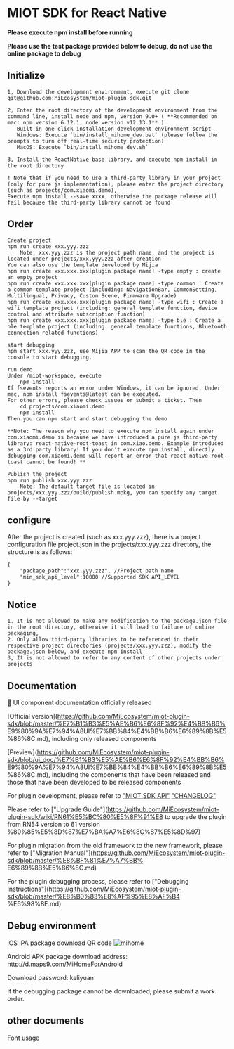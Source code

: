 # MIOT SDK for React Native

**Please execute npm install before running**

**Please use the test package provided below to debug, do not use the online package to debug**

## Initialize

    1, Download the development environment, execute git clone git@github.com:MiEcosystem/miot-plugin-sdk.git

    2, Enter the root directory of the development environment from the command line, install node and npm, version 9.0+ ( **Recommended on mac: npm version 6.12.1, node version v12.13.1** )
       Built-in one-click installation development environment script
       Windows: Execute `bin/install_mihome_dev.bat` (please follow the prompts to turn off real-time security protection)
       MacOS: Execute `bin/install_mihome_dev.sh`

    3, Install the ReactNative base library, and execute npm install in the root directory

    ! Note that if you need to use a third-party library in your project (only for pure js implementation), please enter the project directory (such as projects/com.xiaomi.demo),
    Execute npm install --save xxxx, otherwise the package release will fail because the third-party library cannot be found

## Order

    Create project
    npm run create xxx.yyy.zzz
        Note: xxx.yyy.zzz is the project path name, and the project is located under projects/xxx.yyy.zzz after creation
    You can also use the template developed by Mijia
    npm run create xxx.xxx.xxx[plugin package name] -type empty : create an empty project
    npm run create xxx.xxx.xxx[plugin package name] -type common : Create a common template project (including: NavigationBar, CommonSetting, Multilingual, Privacy, Custom Scene, Firmware Upgrade)
    npm run create xxx.xxx.xxx[plugin package name] -type wifi : Create a wifi template project (including: general template function, device control and attribute subscription function)
    npm run create xxx.xxx.xxx[plugin package name] -type ble : Create a ble template project (including: general template functions, Bluetooth connection related functions)

    start debugging
    npm start xxx.yyy.zzz, use Mijia APP to scan the QR code in the console to start debugging.

    run demo
    Under /miot-workspace, execute
        npm install
    If fsevents reports an error under Windows, it can be ignored. Under mac, npm install fsevents@latest can be executed.
    For other errors, please check issues or submit a ticket. Then
        cd projects/com.xiaomi.demo
        npm install
    Then you can npm start and start debugging the demo

    **Note: The reason why you need to execute npm install again under com.xiaomi.demo is because we have introduced a pure js third-party library: react-native-root-toast in com.xiao.demo. Example introduced as a 3rd party library! If you don't execute npm install, directly debugging com.xiaomi.demo will report an error that react-native-root-toast cannot be found! **

    Publish the project
    npm run publish xxx.yyy.zzz
        Note: The default target file is located in projects/xxx.yyy.zzz/build/publish.mpkg, you can specify any target file by --target

## configure
After the project is created (such as xxx.yyy.zzz), there is a project configuration file project.json in the projects/xxx.yyy.zzz directory, the structure is as follows:

    {
        "package_path":"xxx.yyy.zzz", //Project path name
        "min_sdk_api_level":10000 //Supported SDK API_LEVEL
    }

## Notice

    1. It is not allowed to make any modification to the package.json file in the root directory, otherwise it will lead to failure of online packaging,
    2. Only allow third-party libraries to be referenced in their respective project directories (projects/xxx.yyy.zzz), modify the package.json below, and execute npm install
    3, It is not allowed to refer to any content of other projects under projects

## Documentation
🎉 UI component documentation officially released

[Official version](https://github.com/MiEcosystem/miot-plugin-sdk/blob/master/%E7%B1%B3%E5%AE%B6%E6%8F%92%E4%BB%B6% E9%80%9A%E7%94%A8UI%E7%BB%84%E4%BB%B6%E6%89%8B%E5%86%8C.md), including only released components

[Preview](https://github.com/MiEcosystem/miot-plugin-sdk/blob/ui_doc/%E7%B1%B3%E5%AE%B6%E6%8F%92%E4%BB%B6% E9%80%9A%E7%94%A8UI%E7%BB%84%E4%BB%B6%E6%89%8B%E5%86%8C.md), including the components that have been released and those that have been developed to be released components

For plugin development, please refer to ["MIOT SDK API"](https://github.com/MiEcosystem/miot-plugin-sdk/wiki)
            ["CHANGELOG"](https://github.com/MiEcosystem/miot-plugin-sdk/releases)

Please refer to ["Upgrade Guide"](https://github.com/MiEcosystem/miot-plugin-sdk/wiki/RN61%E5%BC%80%E5%8F%91%E8 to upgrade the plugin from RN54 version to 61 version %80%85%E5%8D%87%E7%BA%A7%E6%8C%87%E5%8D%97)

For plugin migration from the old framework to the new framework, please refer to ["Migration Manual"](https://github.com/MiEcosystem/miot-plugin-sdk/blob/master/%E8%BF%81%E7%A7%BB% E6%89%8B%E5%86%8C.md)

For the plugin debugging process, please refer to ["Debugging Instructions"](https://github.com/MiEcosystem/miot-plugin-sdk/blob/master/%E8%B0%83%E8%AF%95%E8%AF%B4 %E6%98%8E.md)


## Debug environment

iOS IPA package download QR code
![mihome](https://user-images.githubusercontent.com/6511522/159238473-fbf07ace-ef8d-442e-b299-7ffe6ea50f47.png)


Android APK package download address: http://d.maps9.com/MiHomeForAndroid

Download password: keliyuan


If the debugging package cannot be downloaded, please submit a work order.

## other documents

[Font usage](https://github.com/MiEcosystem/miot-plugin-sdk/blob/master/font.md)
